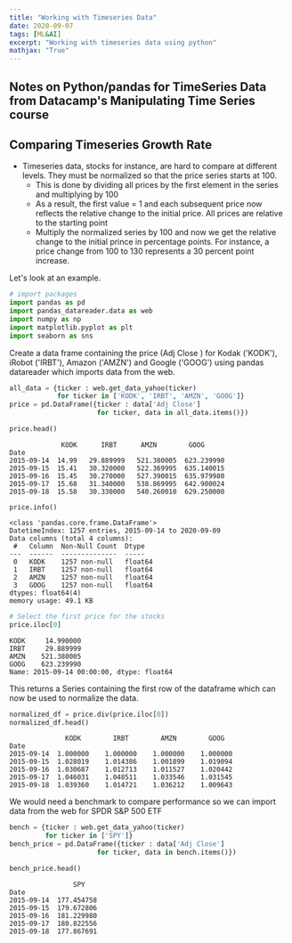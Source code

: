 ```yaml
---
title: "Working with Timeseries Data"
date: 2020-09-07
tags: [ML&AI]
excerpt: "Working with timeseries data using python"
mathjax: "True"
---
```

## Notes on Python/pandas for TimeSeries Data from Datacamp's Manipulating Time Series course

## Comparing Timeseries Growth Rate

*  Timeseries data, stocks for instance, are hard to compare at different levels. They must be normalized so that the price series starts at 100.
   *   This is done by dividing all prices by the first element in the series and multiplying by 100
   *   As a result, the first value = 1 and each subsequent price now reflects the relative change to the initial price. All prices are relative to the starting point
   *   Multiply the normalized series by 100 and now we get the relative change to the initial prince in percentage points. For instance, a price change from 100 to 130 represents a 30 percent point increase.

Let's look at an example. 

```python
# import packages
import pandas as pd
import pandas_datareader.data as web
import numpy as np
import matplotlib.pyplot as plt
import seaborn as sns
```

Create a data frame containing the price (Adj Close ) for Kodak ('KODK'), iRobot ('IRBT'), Amazon ('AMZN') and Google ('GOOG') using pandas datareader which imports data from the web.

```python
all_data = {ticker : web.get_data_yahoo(ticker)
            for ticker in ['KODK', 'IRBT', 'AMZN', 'GOOG']}
price = pd.DataFrame({ticker : data['Adj Close']
                      for ticker, data in all_data.items()})

price.head()                      
```

```
	         KODK	   IRBT	     AMZN	     GOOG
Date				
2015-09-14	14.99	29.889999	521.380005	623.239990
2015-09-15	15.41	30.320000	522.369995	635.140015
2015-09-16	15.45	30.270000	527.390015	635.979980
2015-09-17	15.68	31.340000	538.869995	642.900024
2015-09-18	15.58	30.330000	540.260010	629.250000
```

`price.info()`

```
<class 'pandas.core.frame.DataFrame'>
DatetimeIndex: 1257 entries, 2015-09-14 to 2020-09-09
Data columns (total 4 columns):
 #   Column  Non-Null Count  Dtype  
---  ------  --------------  -----  
 0   KODK    1257 non-null   float64
 1   IRBT    1257 non-null   float64
 2   AMZN    1257 non-null   float64
 3   GOOG    1257 non-null   float64
dtypes: float64(4)
memory usage: 49.1 KB
```

```python
# Select the first price for the stocks
price.iloc[0]
```

```
KODK     14.990000
IRBT     29.889999
AMZN    521.380005
GOOG    623.239990
Name: 2015-09-14 00:00:00, dtype: float64
```

This returns a Series containing the first row of the dataframe which can now be used to normalize the data. 

```python
normalized_df = price.div(price.iloc[0])
normalized_df.head()
```

```
	          KODK	      IRBT	      AMZN	      GOOG
Date				
2015-09-14	1.000000	1.000000	1.000000	1.000000
2015-09-15	1.028019	1.014386	1.001899	1.019094
2015-09-16	1.030687	1.012713	1.011527	1.020442
2015-09-17	1.046031	1.048511	1.033546	1.031545
2015-09-18	1.039360	1.014721	1.036212	1.009643
```

We would need a benchmark to compare performance so we can import data from the web for SPDR S&P 500 ETF

```python
bench = {ticker : web.get_data_yahoo(ticker)
         for ticker in ['SPY']}
bench_price = pd.DataFrame({ticker : data['Adj Close']
                      for ticker, data in bench.items()})

bench_price.head()
```

```
	            SPY
Date	
2015-09-14	177.454758
2015-09-15	179.672806
2015-09-16	181.229980
2015-09-17	180.822556
2015-09-18	177.867691
```

